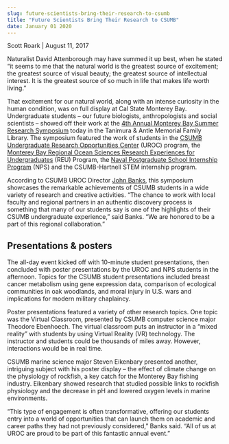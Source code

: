 ```yaml
---
slug: future-scientists-bring-their-research-to-csumb
title: "Future Scientists Bring Their Research to CSUMB"
date: January 01 2020
---
```


 
<p>Scott Roark | August 11, 2017</p>
<p>
  Naturalist David Attenborough may have summed it up best, when he stated “it
  seems to me that the natural world is the greatest source of excitement; the
  greatest source of visual beauty; the greatest source of intellectual
  interest. It is the greatest source of so much in life that makes life worth
  living.”
</p>
<p>
  That excitement for our natural world, along with an intense curiosity in the
  human condition, was on full display at Cal State Monterey Bay. Undergraduate
  students – our future biologists, anthropologists and social scientists –
  showed off their work at the
  <a href="https://csumb.edu/uroc/summer-research-symposium"
    >4th Annual Monterey Bay Summer Research Symposium</a
  >
  today in the Tanimura &amp; Antle Memorial Family Library. The symposium
  featured the work of students in the
  <a href="https://csumb.edu/uroc"
    >CSUMB Undergraduate Research Opportunities Center</a
  >
  (UROC) program, the
  <a href="https://csumb.edu/reu"
    >Monterey Bay Regional Ocean Sciences Research Experiences for
    Undergraduates</a
  >
  (REU) Program, the
  <a href="https://my.nps.edu/web/stem/college"
    >Naval Postgraduate School Internship Program</a
  >
  (NPS) and the CSUMB-Hartnell STEM internship program.
</p>
<p>
  According to CSUMB UROC Director
  <a href="https://csumb.edu/directory/person/jebanks">John Banks</a>, this
  symposium showcases the remarkable achievements of CSUMB students in a wide
  variety of research and creative activities. “The chance to work with local
  faculty and regional partners in an authentic discovery process is something
  that many of our students say is one of the highlights of their CSUMB
  undergraduate experience,” said Banks. “We are honored to be a part of this
  regional collaboration.”
</p>
<h2>Presentations & posters</h2>
<p>
  The all-day event kicked off with 10-minute student presentations, then
  concluded with poster presentations by the UROC and NPS students in the
  afternoon. Topics for the CSUMB student presentations included breast cancer
  metabolism using gene expression data, comparison of ecological communities in
  oak woodlands, and moral injury in U.S. wars and implications for modern
  military chaplaincy.
</p>
<p>
  Poster presentations featured a variety of other research topics. One topic
  was the Virtual Classroom, presented by CSUMB computer science major Theodore
  Ebenhoech. The virtual classroom puts an instructor in a “mixed reality” with
  students by using Virtual Reality (VR) technology. The instructor and students
  could be thousands of miles away. However, interactions would be in real time.
</p>
<p>
  CSUMB marine science major Steven Eikenbary presented another, intriguing
  subject with his poster display – the effect of climate change on the
  physiology of rockfish, a key catch for the Monterey Bay fishing industry.
  Eikenbary showed research that studied possible links to rockfish physiology
  and the decrease in pH and lowered oxygen levels in marine environments.
</p>
<p>
  “This type of engagement is often transformative, offering our students entry
  into a world of opportunities that can launch them on academic and career
  paths they had not previously considered,” Banks said. “All of us at UROC are
  proud to be part of this fantastic annual event.”
</p>
 
